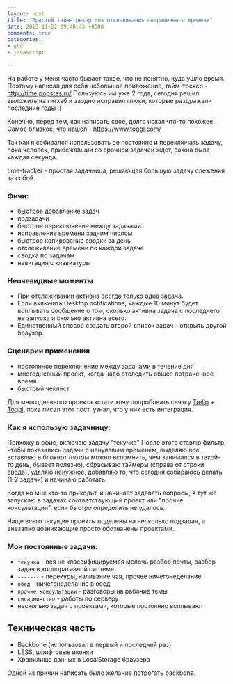 ```yaml
---
layout: post
title: "Простой тайм-трекер для отслеживания потраченного времени"
date: 2015-11-22 09:40:45 +0500
comments: true
categories: 
- gtd
- javascript

---
```


На работе у меня часто бывает такое, что не понятно, куда ушло время.
Поэтому написал для себя небольшое приложение, тайм-трекер - http://time.popstas.ru/ 
Пользуюсь им уже 2 года, сегодня решил выложить на гитхаб и заодно исправил
глюки, которые раздражали последние годы :)

<!-- more -->

Конечно, перед тем, как написать свое, долго искал что-то похожее.
Самое близкое, что нашел - https://www.toggl.com/

Так как я собирался использовать ее постоянно и переключать задачу,
пока человек, прибежавший со срочной задачей ждет, важна была каждая секунда.

time-tracker - простая задачница, решающая большую задачу слежения за собой.


### Фичи:
- быстрое добавление задач
- подзадачи
- быстрое переключение между задачами
- исправление времени задним числом
- быстрое копирование сводки за день
- отслеживание времени по каждой задаче
- сводка по задачам
- навигация с клавиатуры


### Неочевидные моменты
- При отслеживании активна всегда только одна задача.
- Если включить Desktop notifications, каждые 10 минут будет всплывать сообщение
о том, сколько активна задача с последнего ее запуска и сколько активна всего.
- Единственный способ создать второй список задач - открыть другой браузер.


### Сценарии применения
- постоянное переключение между задачами в течение дня
- многодневный проект, когда надо отследить общее потраченное время
- быстрый чеклист

Для многодневного проекта кстати хочу попробовать связку 
[Trello](https://trello.com/) + [Toggl](https://toggl.com/tools),
пока писал этот пост, узнал, что у них есть интеграция.


### Как я использую задачницу:
Прихожу в офис, включаю задачу "текучка"
После этого ставлю фильтр, чтобы показались задачи с ненулевым временем,
выделяю все, вставляю в блокнот (потом можно вспомнить, чем занимался в
такой-то день, бывает полезно), сбрасываю таймеры (справа от строки ввода),
удаляю ненужное, добавляю то, что сегодня собираюсь делать (1-2 задачи) и 
начинаю работать.

Когда ко мне кто-то приходит, и начинает задавать вопросы, я тут же запускаю
в задачах соответствующий проект или "прочие консультации", если быстро определить
не удалось.

Чаще всего текущие проекты поделены на несколько подзадач, а внезапно возникающие
просто обозначены проектами.


### Мои постоянные задачи:
- `текучка` - вся не классифицируемая мелочь
разбор почты, разбор задач в корпоративной системе.
- `-------` - перекуры, наливание чая, прочее ничегонеделание
- `обед` - ничегонеделание в обед
- `прочие консультации` - разговоры на рабочие темы
- `сисадминство` - работы по серверу
- несколько задач с проектами, которые постоянно всплывают


## Техническая часть
- Backbone (использовал в первый и последний раз)
- LESS, шрифтовые иконки
- Хранилище данных в LocalStorage браузера

Одной из причин написать было желание потрогать backbone.
